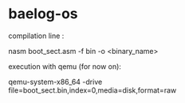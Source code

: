 # baelog-os

compilation line :

nasm boot_sect.asm -f bin -o <binary_name>

execution with qemu (for now on):

qemu-system-x86_64 -drive file=boot_sect.bin,index=0,media=disk,format=raw
